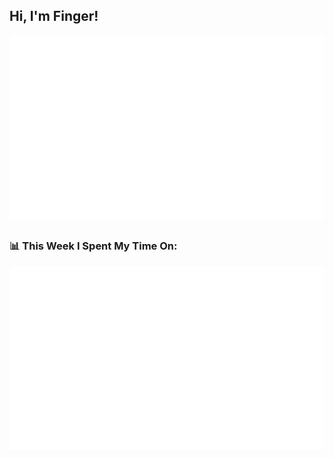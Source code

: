 <h2> Hi, I'm Finger!</h2>

<img align="right" src="https://raw.githubusercontent.com/spianmo/github-stats/master/generated/overview.svg#gh-light-mode-only">

<!-- <img align="right" height="160em" src="https://github-readme-stats-eight-theta.vercel.app/api/top-langs/?username=spianmo&layout=compact&langs_count=8&theme=algolia"/>	 -->
	
```go
package main

type Me struct {
	Name   string
	Job    string
	Code   string
	Skills string
}

func main() {
	me := &Me{
		Name:   "Finger",
		Job:    "Client-side Engineer",
		Code:   "Java, Kotlin, C#, Rust and C++ and Others",
		Skills: "Android, Security, Cross-platform client, NLP, CV, ASR ^o^",
	}
	_ = me
}
```


<h3>📊 This Week I Spent My Time On:</h3>
<img align='right' src="https://raw.githubusercontent.com/spianmo/github-stats/master/generated/languages.svg#gh-light-mode-only">

<!--START_SECTION:waka-->

```txt
Python                         13 hrs 34 mins  █████████████▒░░░░░░░░░░░   52.92 %
Kotlin                         6 hrs 4 mins    ██████░░░░░░░░░░░░░░░░░░░   23.69 %
Java                           2 hrs 14 mins   ██▒░░░░░░░░░░░░░░░░░░░░░░   08.71 %
YAML                           1 hr 7 mins     █░░░░░░░░░░░░░░░░░░░░░░░░   04.37 %
XML                            29 mins         ▒░░░░░░░░░░░░░░░░░░░░░░░░   01.94 %
```

<!--END_SECTION:waka-->
